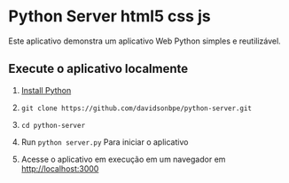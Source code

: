 # Python Server html5 css js

Este aplicativo demonstra um aplicativo Web Python simples e reutilizável.

## Execute o aplicativo localmente

1. [Install Python][]

1. `git clone https://github.com/davidsonbpe/python-server.git`
1. `cd python-server`
1. Run `python server.py` Para iniciar o aplicativo
1. Acesse o aplicativo em execução em um navegador em <http://localhost:3000>

[Install Python]: https://www.python.org/downloads/

